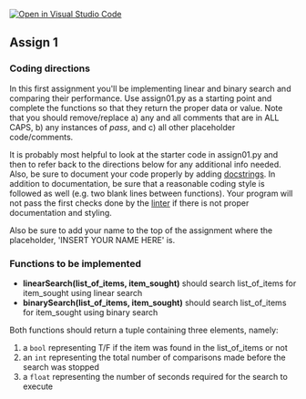 [![Open in Visual Studio Code](https://classroom.github.com/assets/open-in-vscode-c66648af7eb3fe8bc4f294546bfd86ef473780cde1dea487d3c4ff354943c9ae.svg)](https://classroom.github.com/online_ide?assignment_repo_id=9773589&assignment_repo_type=AssignmentRepo)
## Assign 1

### Coding directions

In this first assignment you'll be implementing linear and binary search and
comparing their performance. Use assign01.py as a starting point and complete
the functions so that they return the proper data or value. Note that you should
remove/replace a) any and all comments that are in ALL CAPS, b) any instances of
_pass_, and c) all other placeholder code/comments. 

It is probably most helpful to look at the starter code in assign01.py and then
to refer back to the directions below for any additional info needed. Also, be
sure to document your code properly by adding
[docstrings](https://www.python.org/dev/peps/pep-0257/#what-is-a-docstring).  In
addition to documentation, be sure that a reasonable coding style is followed as
well (e.g. two blank lines between functions). Your program will not pass the
first checks done by the [linter](https://realpython.com/python-code-quality/#linters) 
if there is not proper documentation and styling.

Also be sure to add your name to the top of the assignment where the placeholder, 
'INSERT YOUR NAME HERE' is. 

### Functions to be implemented
* __linearSearch(list_of_items, item_sought)__ should search list_of_items for item_sought using linear search
* __binarySearch(list_of_items, item_sought)__ should search list_of_items for item_sought using binary search

Both functions should return a tuple containing three elements, namely:
1. a `bool` representing T/F if the item was found in the list_of_items or not
2. an `int` representing the total number of comparisons made before the search was stopped
3. a `float` representing the number of seconds required for the search to execute
